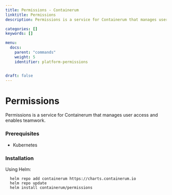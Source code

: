 ```yaml
---
title: Permissions - Containerum
linktitle: Permissions
description: Permissions is a service for Containerum that manages user access and enables teamwork.

categories: []
keywords: []

menu:
  docs:
    parent: "commands"
    weight: 5
    identifier: platform-permissions


draft: false
---
```


# Permissions

Permissions is a service for Containerum that manages user access and enables teamwork.

### Prerequisites

- Kubernetes

### Installation

Using Helm:

```
  helm repo add containerum https://charts.containerum.io
  helm repo update
  helm install containerum/permissions
  ```
